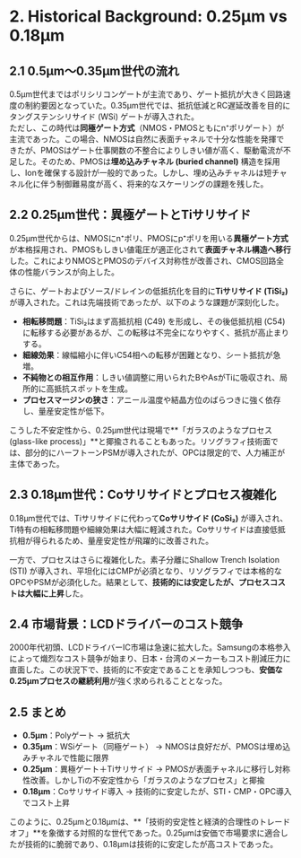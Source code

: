 # 2. Historical Background: 0.25µm vs 0.18µm

## 2.1 0.5µm〜0.35µm世代の流れ
0.5µm世代まではポリシリコンゲートが主流であり、ゲート抵抗が大きく回路速度の制約要因となっていた。0.35µm世代では、抵抗低減とRC遅延改善を目的にタングステンシリサイド (WSi) ゲートが導入された。  
ただし、この時代は**同極ゲート方式**（NMOS・PMOSともにn⁺ポリゲート）が主流であった。この場合、NMOSは自然に表面チャネルで十分な性能を発揮できたが、PMOSはゲート仕事関数の不整合によりしきい値が高く、駆動電流が不足した。そのため、PMOSは**埋め込みチャネル (buried channel)** 構造を採用し、Ionを確保する設計が一般的であった。しかし、埋め込みチャネルは短チャネル化に伴う制御難易度が高く、将来的なスケーリングの課題を残した。  

## 2.2 0.25µm世代：異極ゲートとTiサリサイド
0.25µm世代からは、NMOSにn⁺ポリ、PMOSにp⁺ポリを用いる**異極ゲート方式**が本格採用され、PMOSもしきい値電圧が適正化されて**表面チャネル構造へ移行**した。これによりNMOSとPMOSのデバイス対称性が改善され、CMOS回路全体の性能バランスが向上した。  

さらに、ゲートおよびソース/ドレインの低抵抗化を目的に**Tiサリサイド (TiSi₂)** が導入された。これは先端技術であったが、以下のような課題が深刻化した。  

- **相転移問題**：TiSi₂はまず高抵抗相 (C49) を形成し、その後低抵抗相 (C54) に転移する必要があるが、この転移は不完全になりやすく、抵抗が高止まりする。  
- **細線効果**：線幅縮小に伴いC54相への転移が困難となり、シート抵抗が急増。  
- **不純物との相互作用**：しきい値調整に用いられたBやAsがTiに吸収され、局所的に高抵抗スポットを生成。  
- **プロセスマージンの狭さ**：アニール温度や結晶方位のばらつきに強く依存し、量産安定性が低下。  

こうした不安定性から、0.25µm世代は現場で**「ガラスのようなプロセス (glass-like process)」**と揶揄されることもあった。リソグラフィ技術面では、部分的にハーフトーンPSMが導入されたが、OPCは限定的で、人力補正が主体であった。  

## 2.3 0.18µm世代：Coサリサイドとプロセス複雑化
0.18µm世代では、Tiサリサイドに代わって**Coサリサイド (CoSi₂)** が導入され、Ti特有の相転移問題や細線効果は大幅に軽減された。Coサリサイドは直接低抵抗相が得られるため、量産安定性が飛躍的に改善された。  

一方で、プロセスはさらに複雑化した。素子分離にShallow Trench Isolation (STI) が導入され、平坦化にはCMPが必須となり、リソグラフィでは本格的なOPCやPSMが必須化した。結果として、**技術的には安定したが、プロセスコストは大幅に上昇**した。  

## 2.4 市場背景：LCDドライバーのコスト競争
2000年代初頭、LCDドライバーIC市場は急速に拡大した。Samsungの本格参入によって熾烈なコスト競争が始まり、日本・台湾のメーカーもコスト削減圧力に直面した。この状況下で、技術的に不安定であることを承知しつつも、**安価な0.25µmプロセスの継続利用**が強く求められることとなった。  

## 2.5 まとめ
- **0.5µm**：Polyゲート → 抵抗大  
- **0.35µm**：WSiゲート（同極ゲート） → NMOSは良好だが、PMOSは埋め込みチャネルで性能に限界  
- **0.25µm**：異極ゲート＋Tiサリサイド → PMOSが表面チャネルに移行し対称性改善。しかしTiの不安定性から「ガラスのようなプロセス」と揶揄  
- **0.18µm**：Coサリサイド導入 → 技術的に安定したが、STI・CMP・OPC導入でコスト上昇  

このように、0.25µmと0.18µmは、**「技術的安定性と経済的合理性のトレードオフ」**を象徴する対照的な世代であった。0.25µmは安価で市場要求に適合したが技術的に脆弱であり、0.18µmは技術的に安定したが高コストであった。  
